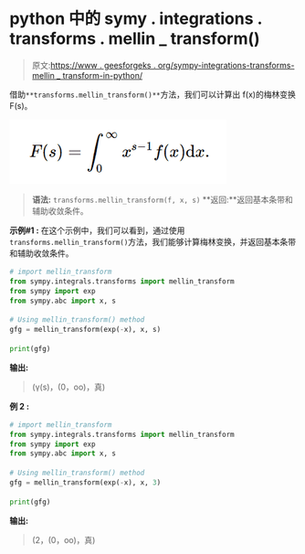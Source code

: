 # python 中的 symy . integrations . transforms . mellin _ transform()

> 原文:[https://www . geesforgeks . org/sympy-integrations-transforms-mellin _ transform-in-python/](https://www.geeksforgeeks.org/sympy-integrals-transforms-mellin_transform-in-python/)

借助`**transforms.mellin_transform()**`方法，我们可以计算出 f(x)的梅林变换 F(s)。

![](img/8fea0ee1ec8e99115c75fb936ecf8da2.png)

> **语法:** `transforms.mellin_transform(f, x, s)`
> **返回:**返回基本条带和辅助收敛条件。

**示例#1 :**
在这个示例中，我们可以看到，通过使用`transforms.mellin_transform()`方法，我们能够计算梅林变换，并返回基本条带和辅助收敛条件。

```py
# import mellin_transform
from sympy.integrals.transforms import mellin_transform
from sympy import exp
from sympy.abc import x, s

# Using mellin_transform() method
gfg = mellin_transform(exp(-x), x, s)

print(gfg)
```

**输出:**

> (γ(s)，(0，oo)，真)

**例 2 :**

```py
# import mellin_transform
from sympy.integrals.transforms import mellin_transform
from sympy import exp
from sympy.abc import x, s

# Using mellin_transform() method
gfg = mellin_transform(exp(-x), x, 3)

print(gfg)
```

**输出:**

> (2，(0，oo)，真)